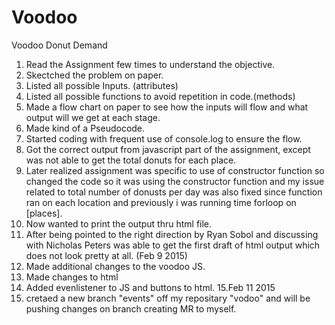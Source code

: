 # Voodoo
Voodoo Donut Demand

1. Read the Assignment few times to understand the objective.
2. Skectched the problem on paper.
3. Listed all possible Inputs. (attributes)
4. Listed all possible functions to avoid repetition in code.(methods)
5. Made a flow chart on paper to see how the inputs will flow and what output will we get at each stage.
6. Made kind of a Pseudocode.
7. Started coding with frequent use of console.log to ensure the flow.
8. Got the correct output from javascript part of the assignment, except was not able to get the total donuts for each place.
9. Later realized assignment was specific to use of constructor function so changed the code so it was using the constructor function and my issue related to total number of donusts per day was also fixed since function ran on each location and previously i was running time forloop on [places].
10. Now wanted to print the output thru html file.
11. After being pointed to the right direction by Ryan Sobol and discussing with Nicholas Peters was able to get the first draft of html output which does not look pretty at all. (Feb 9 2015)
12. Made additional changes to the voodoo JS.
13. Made changes to html
14. Added evenlistener to JS and buttons to html.
15.Feb 11 2015
16. cretaed a new branch "events" off my repositary "vodoo" and will be pushing changes on branch creating MR to myself.
